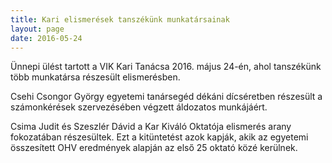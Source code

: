 ```yaml
---
title: Kari elismerések tanszékünk munkatársainak
layout: page 
date: 2016-05-24
---
```


Ünnepi  ülést  tartott a VIK Kari Tanácsa 2016. május 24-én, ahol tanszékünk több munkatársa részesült elismerésben. 

Csehi Csongor György egyetemi tanársegéd dékáni dícséretben részesült a számonkérések szervezésében végzett áldozatos munkájáért.

Csima Judit és Szeszlér Dávid a  Kar Kiváló Oktatója elismerés arany fokozatában részesültek. Ezt a kitüntetést azok kapják, akik az egyetemi összesített OHV eredmények alapján az első 25 oktató közé kerülnek. 

